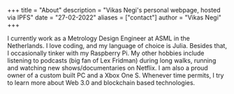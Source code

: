 +++
title = "About"
description = "Vikas Negi's personal webpage, hosted via IPFS"
date = "27-02-2022"
aliases = ["contact"]
author = "Vikas Negi"
+++

I currently work as a Metrology Design Engineer at ASML in the Netherlands. I love coding, and my language of choice is Julia. Besides that, I occasionally tinker with my Raspberry Pi. My other hobbies include listening to podcasts (big fan of Lex Fridman) during long walks, running and watching new shows/documentaries on Netflix. I am also a proud owner of a custom built PC and a Xbox One S. Whenever time permits, I try to learn more about Web 3.0 and blockchain based technologies.

